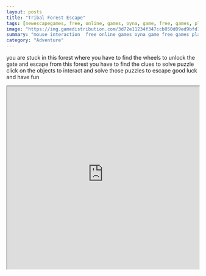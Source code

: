 ```yaml
---
layout: posts
title: "Tribal Forest Escape"
tags: [newescapegames, free, online, games, oyna, game, free, games, play, play, games]
image: "https://img.gamedistribution.com/3d72e11234f347ccb050d09ed9bfd13f-512x384.jpeg"
summary: "mouse interaction  free online games oyna game free games play play games"
category: "Adventure"
---
```


you are stuck in this forest where you have to find the wheels to unlock the gate and escape from this forest you have to find the clues to solve puzzle click on the objects to interact and solve those puzzles to escape good luck and have fun

<iframe width="100%" height="480px;" src="https://flash.gamedistribution.com?game=3d72e11234f347ccb050d09ed9bfd13f"></iframe>